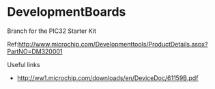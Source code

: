 # DevelopmentBoards

Branch for the PIC32 Starter Kit

Ref:http://www.microchip.com/Developmenttools/ProductDetails.aspx?PartNO=DM320001

Useful links 
- http://ww1.microchip.com/downloads/en/DeviceDoc/61159B.pdf

